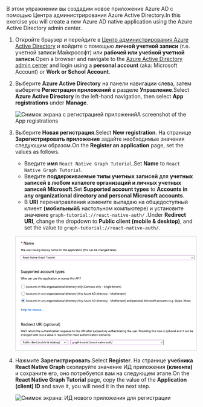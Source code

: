 <!-- markdownlint-disable MD002 MD041 -->

<span data-ttu-id="e49c8-101">В этом упражнении вы создадим новое приложение Azure AD с помощью Центра администрирования Azure Active Directory.</span><span class="sxs-lookup"><span data-stu-id="e49c8-101">In this exercise you will create a new Azure AD native application using the Azure Active Directory admin center.</span></span>

1. <span data-ttu-id="e49c8-102">Откройте браузер и перейдите в [Центр администрирования Azure Active Directory](https://aad.portal.azure.com) и войдите с помощью **личной учетной записи** (т.е. учетной записи Майкрософт) или **рабочей или учебной учетной записи**.</span><span class="sxs-lookup"><span data-stu-id="e49c8-102">Open a browser and navigate to the [Azure Active Directory admin center](https://aad.portal.azure.com) and login using a **personal account** (aka: Microsoft Account) or **Work or School Account**.</span></span>

1. <span data-ttu-id="e49c8-103">Выберите **Azure Active Directory** на панели навигации слева, затем выберите **Регистрация приложений** в разделе **Управление**.</span><span class="sxs-lookup"><span data-stu-id="e49c8-103">Select **Azure Active Directory** in the left-hand navigation, then select **App registrations** under **Manage**.</span></span>

    ![<span data-ttu-id="e49c8-104">Снимок экрана с регистрацией приложений</span><span class="sxs-lookup"><span data-stu-id="e49c8-104">A screenshot of the App registrations</span></span> ](./images/aad-portal-app-registrations.png)

1. <span data-ttu-id="e49c8-105">Выберите **Новая регистрация**.</span><span class="sxs-lookup"><span data-stu-id="e49c8-105">Select **New registration**.</span></span> <span data-ttu-id="e49c8-106">На странице **Зарегистрировать приложение** задайте необходимые значения следующим образом.</span><span class="sxs-lookup"><span data-stu-id="e49c8-106">On the **Register an application** page, set the values as follows.</span></span>

    - <span data-ttu-id="e49c8-107">Введите **имя** `React Native Graph Tutorial`.</span><span class="sxs-lookup"><span data-stu-id="e49c8-107">Set **Name** to `React Native Graph Tutorial`.</span></span>
    - <span data-ttu-id="e49c8-108">Введите **поддерживаемые типы учетных записей** для **учетных записей в любом каталоге организаций и личных учетных записей Microsoft**.</span><span class="sxs-lookup"><span data-stu-id="e49c8-108">Set **Supported account types** to **Accounts in any organizational directory and personal Microsoft accounts**.</span></span>
    - <span data-ttu-id="e49c8-109">В **URI** перенаправления измените выпадаю на общедоступный клиент **(мобильный**& настольном компьютере) и установите значение `graph-tutorial://react-native-auth/` .</span><span class="sxs-lookup"><span data-stu-id="e49c8-109">Under **Redirect URI**, change the dropdown to **Public client (mobile & desktop)**, and set the value to `graph-tutorial://react-native-auth/`.</span></span>

    ![Снимок экрана: страница "Регистрация приложения"](./images/aad-register-an-app.png)

1. <span data-ttu-id="e49c8-111">Нажмите **Зарегистрировать**.</span><span class="sxs-lookup"><span data-stu-id="e49c8-111">Select **Register**.</span></span> <span data-ttu-id="e49c8-112">На странице **учебника React Native Graph** скопируйте значение ИД приложения **(клиента)** и сохраните его, оно потребуется вам на следующем этапе.</span><span class="sxs-lookup"><span data-stu-id="e49c8-112">On the **React Native Graph Tutorial** page, copy the value of the **Application (client) ID** and save it, you will need it in the next step.</span></span>

    ![Снимок экрана: ИД нового приложения для регистрации](./images/aad-application-id.png)
